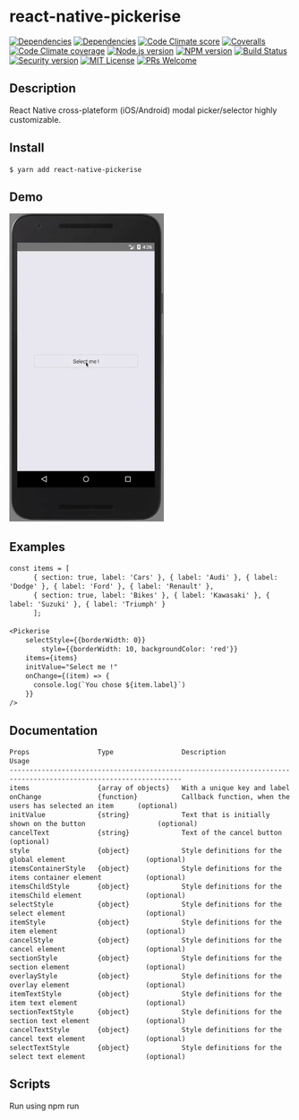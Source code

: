 # react-native-pickerise

[![Dependencies][prod-dependencies-badge]][prod-dependencies]
[![Dependencies][dev-dependencies-badge]][dev-dependencies]
[![Code Climate score][codeclimate-score-badge]][codeclimate-score]
[![Coveralls][coveralls-coverage-badge]][coveralls-coverage]
[![Code Climate coverage][codeclimate-issues-badge]][codeclimate-issues]
[![Node.js version][nodejs-badge]][nodejs]
[![NPM version][npm-badge]][npm]
[![Build Status][travis-badge]][travis-ci]
[![Security version][security-version-badge]][security-version]
[![MIT License][license-badge]][LICENSE]
[![PRs Welcome][prs-badge]][prs]


## Description

React Native cross-plateform (iOS/Android) modal picker/selector highly customizable.

## Install

```
$ yarn add react-native-pickerise
```

## Demo

<!-- ![Example](https://github.com/rimiti/react-native-pickerise/blob/master/demo/android.gif) -->
<img src="https://github.com/rimiti/react-native-pickerise/blob/master/demo/android.gif" height="550">

## Examples

```
const items = [
      { section: true, label: 'Cars' }, { label: 'Audi' }, { label: 'Dodge' }, { label: 'Ford' }, { label: 'Renault' },
      { section: true, label: 'Bikes' }, { label: 'Kawasaki' }, { label: 'Suzuki' }, { label: 'Triumph' }
      ];

<Pickerise
    selectStyle={{borderWidth: 0}}
		style={{borderWidth: 10, backgroundColor: 'red'}}
    items={items}
    initValue="Select me !"
    onChange={(item) => {
      console.log(`You chose ${item.label}`)
    }}
/>

```

## Documentation

```
Props                 Type                 Description                                                 Usage
-----------------------------------------------------------------------------------------------------------------
items                 {array of objects}   With a unique key and label
onChange              {function}           Callback function, when the users has selected an item      (optional)
initValue             {string}             Text that is initially shown on the button                  (optional)
cancelText            {string}             Text of the cancel button                                   (optional)
style                 {object}             Style definitions for the global element                    (optional)
itemsContainerStyle   {object}             Style definitions for the items container element           (optional)
itemsChildStyle       {object}             Style definitions for the itemsChild element                (optional)
selectStyle           {object}             Style definitions for the select element                    (optional)
itemStyle             {object}             Style definitions for the item element                      (optional)
cancelStyle           {object}             Style definitions for the cancel element                    (optional)
sectionStyle          {object}             Style definitions for the section element                   (optional)
overlayStyle          {object}             Style definitions for the overlay element                   (optional)
itemTextStyle         {object}             Style definitions for the item text element                 (optional)
sectionTextStyle      {object}             Style definitions for the section text element              (optional)
cancelTextStyle       {object}             Style definitions for the cancel text element               (optional)
selectTextStyle       {object}             Style definitions for the select text element               (optional)
```

## Scripts

Run using npm run <script> command.

    clean - remove coverage data, Jest cache and transpiled files,
    lint - lint source files and tests,
    typecheck - check type annotations,
    test - lint, typecheck and run tests with coverage,
    test-only - run tests with coverage,
    test:watch - interactive watch mode to automatically re-run tests,
    build - compile source files,
    build:watch - interactive watch mode, compile sources on change.


## License
MIT © [Dimitri DO BAIRRO](https://github.com/rimiti/react-native-pickerise/blob/master/LICENSE)

[prod-dependencies-badge]: https://david-dm.org/rimiti/react-native-pickerise/status.svg
[prod-dependencies]: https://david-dm.org/rimiti/react-native-pickerise
[dev-dependencies-badge]: https://david-dm.org/rimiti/react-native-pickerise/dev-status.svg
[dev-dependencies]: https://david-dm.org/rimiti/react-native-pickerise?type=dev
[security-version-badge]: https://nodesecurity.io/orgs/dim-solution/projects/e65e3a46-4110-4de2-ae92-1584b59d3ff0/badge
[security-version]: https://nodesecurity.io/orgs/dim-solution/projects/e65e3a46-4110-4de2-ae92-1584b59d3ff0
[codeclimate-score-badge]: https://api.codeclimate.com/v1/badges/7951ca62e66be94eba69/maintainability
[codeclimate-score]: https://codeclimate.com/github/rimiti/react-native-pickerise/maintainability
[coveralls-coverage-badge]: https://coveralls.io/repos/github/rimiti/react-native-pickerise/badge.svg
[coveralls-coverage]: https://coveralls.io/github/rimiti/react-native-pickerise
[codeclimate-issues-badge]: https://codeclimate.com/github/rimiti/react-native-pickerise/badges/issue_count.svg
[codeclimate-issues]: https://codeclimate.com/github/rimiti/react-native-pickerise
[nodejs-badge]: https://img.shields.io/badge/node->=%206.9.0-blue.svg?style=flat-square
[nodejs]: https://nodejs.org/dist/latest-v6.x/docs/api/
[npm-badge]: https://img.shields.io/badge/npm->=%203.10.8-blue.svg?style=flat-square
[npm]: https://docs.npmjs.com/
[travis-badge]: https://travis-ci.org/rimiti/react-native-pickerise.svg?branch=master
[travis-ci]: https://travis-ci.org/rimiti/react-native-pickerise
[license-badge]: https://img.shields.io/badge/license-MIT-blue.svg?style=flat-square
[license]: https://github.com/rimiti/react-native-pickerise/blob/master/LICENSE
[prs-badge]: https://img.shields.io/badge/PRs-welcome-brightgreen.svg?style=flat-square
[prs]: http://makeapullrequest.com
